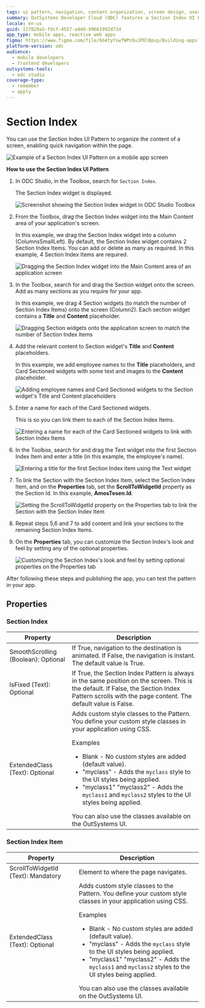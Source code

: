 ```yaml
---
tags: ui pattern, navigation, content organization, screen design, user interface
summary: OutSystems Developer Cloud (ODC) features a Section Index UI Pattern for efficient content organization and navigation within app screens.
locale: en-us
guid: 117829a3-fdcf-4557-a4dd-99661992d73d
app_type: mobile apps, reactive web apps
figma: https://www.figma.com/file/6G4tyYswfWPn5uJPDlBpvp/Building-apps?type=design&node-id=3208%3A17605&t=ZwHw8hXeFhwYsO5V-1
platform-version: odc
audience:
  - mobile developers
  - frontend developers
outsystems-tools:
  - odc studio
coverage-type:
  - remember
  - apply
---
```


# Section Index

You can use the Section Index UI Pattern to organize the content of a screen, enabling quick navigation within the page.

![Example of a Section Index UI Pattern on a mobile app screen](images/sectionindex-example.png "Section Index Example")

**How to use the Section Index UI Pattern**

1. In ODC Studio, in the Toolbox, search for `Section Index`.

    The Section Index widget is displayed.

    ![Screenshot showing the Section Index widget in ODC Studio Toolbox](images/sectionindex-widget-ss.png "Section Index Widget")

1. From the Toolbox, drag the Section Index widget into the Main Content area of your application's screen.

    In this example, we drag the Section Index widget into a column (ColumnsSmallLeft). By default, the Section Index widget contains 2 Section Index Items. You can add or delete as many as required. In this example, 4 Section Index Items are required.

    ![Dragging the Section Index widget into the Main Content area of an application screen](images/sectionindex-dragwidget-ss.png "Drag Widget to Screen")

1. In the Toolbox, search for and drag the Section widget onto the screen. Add as many sections as you require for your app.

    In this example, we drag 4 Section widgets (to match the number of Section Index Items) onto the screen (Column2). Each section widget contains a **Title** and **Content** placeholder.

    ![Dragging Section widgets onto the application screen to match the number of Section Index Items](images/sectionindex-section-ss.png "Drag Section to Screen")

1. Add the relevant content to Section widget's **Title** and **Content** placeholders.

    In this example, we add employee names to the **Title** placeholders, and Card Sectioned widgets with some text and images to the **Content** placeholder.

    ![Adding employee names and Card Sectioned widgets to the Section widget's Title and Content placeholders](images/sectionindex-card-ss.png "Add Content to Section Widget")

1. Enter a name for each of the Card Sectioned widgets.

    This is so you can link them to each of the Section Index Items.

    ![Entering a name for each of the Card Sectioned widgets to link with Section Index Items](images/sectionindex-cardname-ss.png "Enter Name for Card Sectioned")

1. In the Toolbox, search for and drag the Text widget into the first Section Index Item and enter a title (in this example, the employee's name).

    ![Entering a title for the first Section Index Item using the Text widget](images/sectionindex-item-ss.png "Enter a Section Index Item Title")

1. To link the Section with the Section Index Item, select the Section Index Item, and on the **Properties** tab, set the **ScrollToWidgetId** property as the Section Id. In this example,  **AmosTesen.Id**.

    ![Setting the ScrollToWidgetId property on the Properties tab to link the Section with the Section Index Item](images/sectionindex-properties-id-ss.png "Set the Section Id")

1. Repeat steps 5,6 and 7 to add content and link your sections to the remaining Section Index Items.

1. On the **Properties** tab, you can customize the Section Index's look and feel by setting any of the optional properties.

    ![Customizing the Section Index's look and feel by setting optional properties on the Properties tab](images/sectionindex-properties-ss.png "Set the Section Index pattern Properties")

After following these steps and publishing the app, you can test the pattern in your app.

## Properties

### Section Index

| **Property** | **Description** |
|---|---|
|SmoothScrolling (Boolean): Optional | If True, navigation to the destination is animated. If False, the navigation is instant. The default value is True.|
|IsFixed (Text): Optional | If True, the Section Index Pattern is always in the same position on the screen. This is the default. If False, the Section Index Pattern scrolls with the page content. The default value is False.|
|ExtendedClass (Text): Optional | Adds custom style classes to the Pattern. You define your custom style classes in your application using CSS. <p>Examples <ul><li>Blank - No custom styles are added (default value).</li><li>"myclass" - Adds the ``myclass`` style to the UI styles being applied.</li><li>"myclass1" "myclass2" - Adds the ``myclass1`` and ``myclass2`` styles to the UI styles being applied.</li></ul></p>You can also use the classes available on the OutSystems UI. |

### Section Index Item

| **Property** | **Description** |
|---|---|
|ScrollToWidgetId (Text): Mandatory | Element to where the page navigates.|
|ExtendedClass (Text): Optional | Adds custom style classes to the Pattern. You define your custom style classes in your application using CSS. <p>Examples <ul><li>Blank - No custom styles are added (default value).</li><li>"myclass" - Adds the ``myclass`` style to the UI styles being applied.</li><li>"myclass1" "myclass2" - Adds the ``myclass1`` and ``myclass2`` styles to the UI styles being applied.</li></ul></p>You can also use the classes available on the OutSystems UI. |
